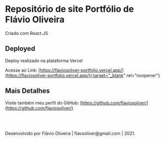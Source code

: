 # Repositório de site Portfólio de Flávio Oliveira

Criado com React.JS

## Deployed

Deploy realizado na plataforma Vercel

Acesse ao Link: [https://flaviosoliver-portfolio.vercel.app/](https://flaviosoliver-portfolio.vercel.app/){:target="_blank" rel="noopener"}

## Mais Detalhes

Visite também meu perfil do GitHub: [https://github.com/flaviosoliver/](https://github.com/flaviosoliver/)

<br />
<br />
<br />
Desenvolvido por Flávio Oliveira | flavsoliver@gmail.com | 2021.
